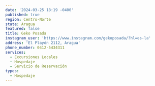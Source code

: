 ```yaml
---
date: '2024-03-25 18:19 -0400'
published: true
region: Centro-Norte
state: Aragua
featured: false
title: Geko Posada
instagram_user: 'https://www.instagram.com/gekoposada/?hl=es-la'
address: 'El Playón 2112, Aragua'
phone_number: 0412-5434311
services:
  - Excursiones Locales
  - Hospedaje
  - Servicio de Reservación
types:
  - Hospedaje
---
```


